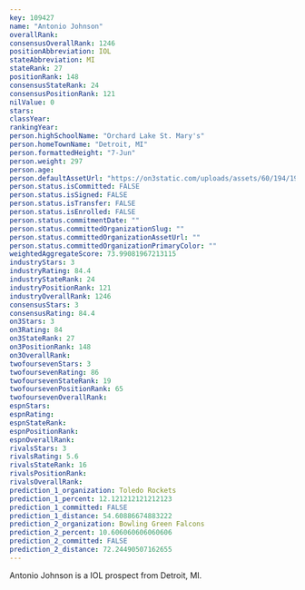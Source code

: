 ```yaml
---
key: 109427
name: "Antonio Johnson"
overallRank: 
consensusOverallRank: 1246
positionAbbreviation: IOL
stateAbbreviation: MI
stateRank: 27
positionRank: 148
consensusStateRank: 24
consensusPositionRank: 121
nilValue: 0
stars: 
classYear: 
rankingYear: 
person.highSchoolName: "Orchard Lake St. Mary's"
person.homeTownName: "Detroit, MI"
person.formattedHeight: "7-Jun"
person.weight: 297
person.age: 
person.defaultAssetUrl: "https://on3static.com/uploads/assets/60/194/194060.png"
person.status.isCommitted: FALSE
person.status.isSigned: FALSE
person.status.isTransfer: FALSE
person.status.isEnrolled: FALSE
person.status.commitmentDate: ""
person.status.committedOrganizationSlug: ""
person.status.committedOrganizationAssetUrl: ""
person.status.committedOrganizationPrimaryColor: ""
weightedAggregateScore: 73.99081967213115
industryStars: 3
industryRating: 84.4
industryStateRank: 24
industryPositionRank: 121
industryOverallRank: 1246
consensusStars: 3
consensusRating: 84.4
on3Stars: 3
on3Rating: 84
on3StateRank: 27
on3PositionRank: 148
on3OverallRank: 
twofoursevenStars: 3
twofoursevenRating: 86
twofoursevenStateRank: 19
twofoursevenPositionRank: 65
twofoursevenOverallRank: 
espnStars: 
espnRating: 
espnStateRank: 
espnPositionRank: 
espnOverallRank: 
rivalsStars: 3
rivalsRating: 5.6
rivalsStateRank: 16
rivalsPositionRank: 
rivalsOverallRank: 
prediction_1_organization: Toledo Rockets
prediction_1_percent: 12.121212121212123
prediction_1_committed: FALSE
prediction_1_distance: 54.60886674883222
prediction_2_organization: Bowling Green Falcons
prediction_2_percent: 10.606060606060606
prediction_2_committed: FALSE
prediction_2_distance: 72.24490507162655
---
```

Antonio Johnson is a IOL prospect from Detroit, MI.